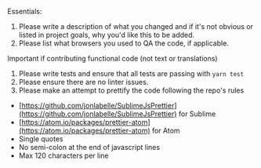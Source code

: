 Essentials:
1) Please write a description of what you changed and if it's not obvious or listed in project goals, why you'd like this to be added.
2) Please list what browsers you used to QA the code, if applicable. 

Important if contributing functional code (not text or translations)
1) Please write tests and ensure that all tests are passing with `yarn test`
2) Please ensure there are no linter issues.
3) Please make an attempt to prettify the code following the repo's rules
  - [https://github.com/jonlabelle/SublimeJsPrettier](https://github.com/jonlabelle/SublimeJsPrettier) for Sublime
  - [https://atom.io/packages/prettier-atom](https://atom.io/packages/prettier-atom) for Atom
  - Single quotes
  - No semi-colon at the end of javascript lines
  - Max 120 characters per line

